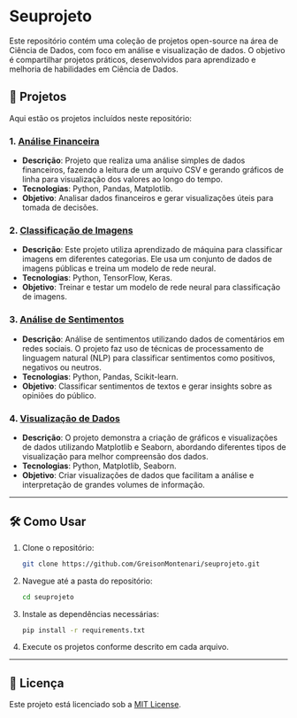 # Seuprojeto

Este repositório contém uma coleção de projetos open-source na área de Ciência de Dados, com foco em análise e visualização de dados. O objetivo é compartilhar projetos práticos, desenvolvidos para aprendizado e melhoria de habilidades em Ciência de Dados.

## 🚀 Projetos

Aqui estão os projetos incluídos neste repositório:

### 1. [Análise Financeira](projetos/analise_financeira.py)
- **Descrição**: Projeto que realiza uma análise simples de dados financeiros, fazendo a leitura de um arquivo CSV e gerando gráficos de linha para visualização dos valores ao longo do tempo.
- **Tecnologias**: Python, Pandas, Matplotlib.
- **Objetivo**: Analisar dados financeiros e gerar visualizações úteis para tomada de decisões.

### 2. [Classificação de Imagens](projetos/classificacao_imagens.py)
- **Descrição**: Este projeto utiliza aprendizado de máquina para classificar imagens em diferentes categorias. Ele usa um conjunto de dados de imagens públicas e treina um modelo de rede neural.
- **Tecnologias**: Python, TensorFlow, Keras.
- **Objetivo**: Treinar e testar um modelo de rede neural para classificação de imagens.

### 3. [Análise de Sentimentos](projetos/analise_sentimentos.py)
- **Descrição**: Análise de sentimentos utilizando dados de comentários em redes sociais. O projeto faz uso de técnicas de processamento de linguagem natural (NLP) para classificar sentimentos como positivos, negativos ou neutros.
- **Tecnologias**: Python, Pandas, Scikit-learn.
- **Objetivo**: Classificar sentimentos de textos e gerar insights sobre as opiniões do público.

### 4. [Visualização de Dados](projetos/visualizacao_dados.py)
- **Descrição**: O projeto demonstra a criação de gráficos e visualizações de dados utilizando Matplotlib e Seaborn, abordando diferentes tipos de visualização para melhor compreensão dos dados.
- **Tecnologias**: Python, Matplotlib, Seaborn.
- **Objetivo**: Criar visualizações de dados que facilitam a análise e interpretação de grandes volumes de informação.

---

## 🛠️ Como Usar

1. Clone o repositório:
    ```bash
    git clone https://github.com/GreisonMontenari/seuprojeto.git
    ```

2. Navegue até a pasta do repositório:
    ```bash
    cd seuprojeto
    ```

3. Instale as dependências necessárias:
    ```bash
    pip install -r requirements.txt
    ```

4. Execute os projetos conforme descrito em cada arquivo.

---

## 📄 Licença

Este projeto está licenciado sob a [MIT License](LICENSE).


